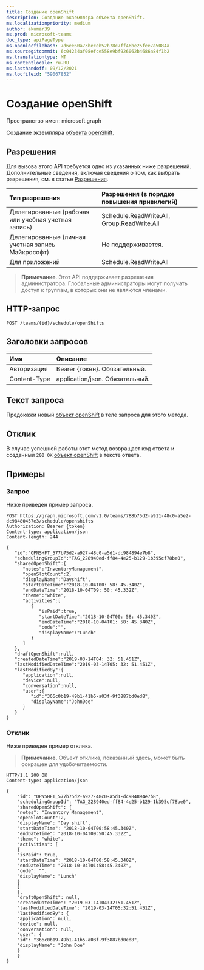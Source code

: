 ```yaml
---
title: Создание openShift
description: Создание экземпляра объекта openShift.
ms.localizationpriority: medium
author: akumar39
ms.prod: microsoft-teams
doc_type: apiPageType
ms.openlocfilehash: 7d6ee60a73beceb52b78c7ff46be25fee7a5084a
ms.sourcegitcommit: 6c04234af08efce558e9bf926062b4686a84f1b2
ms.translationtype: MT
ms.contentlocale: ru-RU
ms.lasthandoff: 09/12/2021
ms.locfileid: "59067852"
---
```

# <a name="create-openshift"></a>Создание openShift

Пространство имен: microsoft.graph

Создание экземпляра [объекта openShift.](../resources/openshift.md)

## <a name="permissions"></a>Разрешения

Для вызова этого API требуется одно из указанных ниже разрешений. Дополнительные сведения, включая сведения о том, как выбрать разрешения, см. в статье [Разрешения](/graph/permissions-reference).

| Тип разрешения                        | Разрешения (в порядке повышения привилегий) |
|:---------------------------------------|:--------------------------------------------|
| Делегированные (рабочая или учебная учетная запись)     | Schedule.ReadWrite.All, Group.ReadWrite.All |
| Делегированные (личная учетная запись Майкрософт) | Не поддерживается. |
| Для приложений                            | Schedule.ReadWrite.All |

> **Примечание**. Этот API поддерживает разрешения администратора. Глобальные администраторы могут получать доступ к группам, в которых они не являются членами.

## <a name="http-request"></a>HTTP-запрос

<!-- { "blockType": "ignored" } -->

```http
POST /teams/{id}/schedule/openShifts
```
  
## <a name="request-headers"></a>Заголовки запросов

| Имя      |Описание|
|:----------|:----------|
| Авторизация | Bearer {токен}. Обязательный. |
| Content-Type | application/json. Обязательный.|

## <a name="request-body"></a>Текст запроса

Предокажи новый [объект openShift](../resources/openshift.md) в теле запроса для этого метода.

## <a name="response"></a>Отклик

В случае успешной работы этот метод возвращает код ответа и созданный `200 OK` [объект openShift](../resources/openshift.md) в тексте ответа.

## <a name="examples"></a>Примеры

### <a name="request"></a>Запрос

Ниже приведен пример запроса.
<!-- {
  "blockType": "request"
}-->

```http
POST https://graph.microsoft.com/v1.0/teams/788b75d2-a911-48c0-a5e2-dc98480457e3/schedule/openshifts
Authorization: Bearer {token}
Content-type: application/json
Content-length: 244

{
   "id":"OPNSHFT_577b75d2-a927-48c0-a5d1-dc984894e7b8",
   "schedulingGroupId":"TAG_228940ed-ff84-4e25-b129-1b395cf78be0",
   "sharedOpenShift":{
      "notes":"InventoryManagement",
      "openSlotCount":2,
      "displayName":"Dayshift",
      "startDateTime":"2018-10-04T00: 58: 45.340Z",
      "endDateTime":"2018-10-04T09: 50: 45.332Z",
      "theme":"white",
      "activities":[
         {
            "isPaid":true,
            "startDateTime":"2018-10-04T00: 58: 45.340Z",
            "endDateTime":"2018-10-04T01: 58: 45.340Z",
            "code":"",
            "displayName":"Lunch"
         }
      ]
   },
   "draftOpenShift":null,
   "createdDateTime":"2019-03-14T04: 32: 51.451Z",
   "lastModifiedDateTime":"2019-03-14T05: 32: 51.451Z",
   "lastModifiedBy":{
      "application":null,
      "device":null,
      "conversation":null,
      "user":{
         "id":"366c0b19-49b1-41b5-a03f-9f3887bd0ed8",
         "displayName":"JohnDoe"
      }
   }
}
```

### <a name="response"></a>Отклик

Ниже приведен пример отклика.

> **Примечание.** Объект отклика, показанный здесь, может быть сокращен для удобочитаемости.

<!-- {
  "blockType": "response",
  "truncated": true,
  "@odata.type": "microsoft.graph.openShift"
} -->

```http
HTTP/1.1 200 OK
Content-type: application/json

{
    "id": "OPNSHFT_577b75d2-a927-48c0-a5d1-dc984894e7b8",
    "schedulingGroupId": "TAG_228940ed-ff84-4e25-b129-1b395cf78be0",
    "sharedOpenShift": {
    "notes": "Inventory Management",
    "openSlotCount":2,
    "displayName": "Day shift",
    "startDateTime": "2018-10-04T00:58:45.340Z",
    "endDateTime": "2018-10-04T09:50:45.332Z",
    "theme": "white",
    "activities": [
    {
    "isPaid": true,
    "startDateTime": "2018-10-04T00:58:45.340Z",
    "endDateTime": "2018-10-04T01:58:45.340Z",
    "code": "",
    "displayName": "Lunch"
    }
    ]
    },
    "draftOpenShift": null,
    "createdDateTime": "2019-03-14T04:32:51.451Z",
    "lastModifiedDateTime": "2019-03-14T05:32:51.451Z",
    "lastModifiedBy": {
    "application": null,
    "device": null,
    "conversation": null,
    "user": {
    "id": "366c0b19-49b1-41b5-a03f-9f3887bd0ed8",
    "displayName": "John Doe"
    }
    }
}
```

<!-- uuid: 16cd6b66-4b1a-43a1-adaf-3a886856ed98
2019-02-04 14:57:30 UTC -->
<!-- {
  "type": "#page.annotation",
  "description": "Get openShift",
  "keywords": "",
  "section": "documentation",
  "tocPath": ""
}-->

